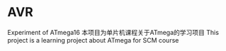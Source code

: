 # AVR
Experiment of ATmega16
本项目为单片机课程关于ATmega的学习项目
This project is a learning project about ATmega for SCM course
